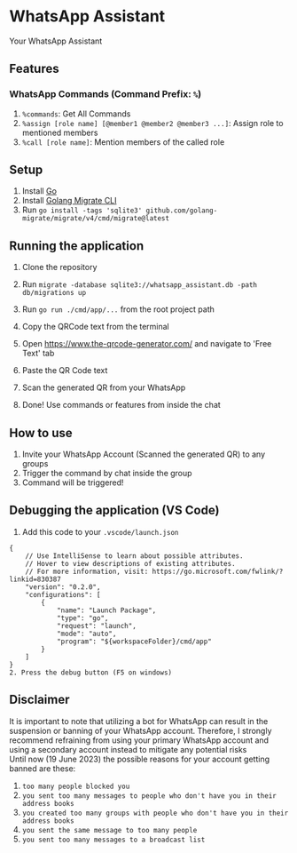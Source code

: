 # WhatsApp Assistant
Your WhatsApp Assistant

## Features
### WhatsApp Commands (Command Prefix: `%`)
1. `%commands`: Get All Commands
2. `%assign [role name] [@member1 @member2 @member3 ...]`: Assign role to mentioned members
3. `%call [role name]`: Mention members of the called role

## Setup
1. Install [Go](https://go.dev/doc/install)
2. Install [Golang Migrate CLI](https://github.com/golang-migrate/migrate/tree/master/cmd/migrate#migrate-cli)
3. Run `go install -tags 'sqlite3' github.com/golang-migrate/migrate/v4/cmd/migrate@latest`

## Running the application
1. Clone the repository
2. Run `migrate -database sqlite3://whatsapp_assistant.db -path db/migrations up`

3. Run `go run ./cmd/app/...` from the root project path
4. Copy the QRCode text from the terminal
5. Open https://www.the-qrcode-generator.com/ and navigate to 'Free Text' tab
6. Paste the QR Code text
7. Scan the generated QR from your WhatsApp
8. Done! Use commands or features from inside the chat

## How to use
1. Invite your WhatsApp Account (Scanned the generated QR) to any groups
2. Trigger the command by chat inside the group
3. Command will be triggered!

## Debugging the application (VS Code)
1. Add this code to your `.vscode/launch.json`
```
{
    // Use IntelliSense to learn about possible attributes.
    // Hover to view descriptions of existing attributes.
    // For more information, visit: https://go.microsoft.com/fwlink/?linkid=830387
    "version": "0.2.0",
    "configurations": [
        {
            "name": "Launch Package",
            "type": "go",
            "request": "launch",
            "mode": "auto",
            "program": "${workspaceFolder}/cmd/app"
        }
    ]
}
2. Press the debug button (F5 on windows)
```

## Disclaimer
It is important to note that utilizing a bot for WhatsApp can result in the suspension or banning of your WhatsApp account. Therefore, I strongly recommend refraining from using your primary WhatsApp account and using a secondary account instead to mitigate any potential risks<br>
Until now (19 June 2023) the possible reasons for your account getting banned are these:
1. `too many people blocked you`
2. `you sent too many messages to people who don't have you in their address books`
3. `you created too many groups with people who don't have you in their address books`
4. `you sent the same message to too many people`
5. `you sent too many messages to a broadcast list`
